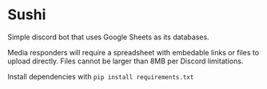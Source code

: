 # Sushi
Simple discord bot that uses Google Sheets as its databases. 

Media responders will require a spreadsheet with embedable links or files to upload directly. Files cannot be larger than 8MB per Discord limitations.

Install dependencies with `pip install requirements.txt`
